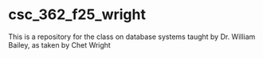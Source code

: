 # csc_362_f25_wright
This is a repository for the class on database systems taught by Dr. William Bailey, as taken by Chet Wright
